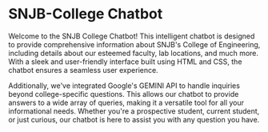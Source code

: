 # SNJB-College Chatbot
Welcome to the SNJB College Chatbot! This intelligent chatbot is designed to provide comprehensive information about SNJB's College of Engineering, including details about our esteemed faculty, lab locations, and much more. With a sleek and user-friendly interface built using HTML and CSS, the chatbot ensures a seamless user experience.

Additionally, we've integrated Google's GEMINI API to handle inquiries beyond college-specific questions. This allows our chatbot to provide answers to a wide array of queries, making it a versatile tool for all your informational needs. Whether you're a prospective student, current student, or just curious, our chatbot is here to assist you with any question you have.
